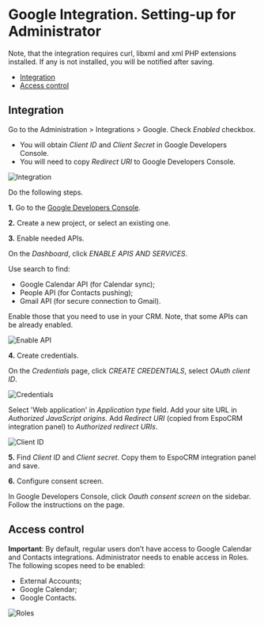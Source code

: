 # Google Integration. Setting-up for Administrator

Note, that the integration requires curl, libxml and xml PHP extensions installed. If any is not installed, you will be notified after saving.

* [Integration](#integration)
* [Access control](#access-control)

## Integration

Go to the Administration > Integrations > Google. Check *Enabled* checkbox.

* You will obtain *Client ID* and *Client Secret* in Google Developers Console.
* You will need to copy *Redirect URI*  to Google Developers Console.

![Integration](../../_static/images/extensions/google-integration/setting-up/1.png)

Do the following steps.

**1\.** Go to the [Google Developers Console](https://console.developers.google.com/).

**2\.** Create a new project, or select an existing one.

**3\.** Enable needed APIs.

On the *Dashboard*, click *ENABLE APIS AND SERVICES*.

Use search to find:

* Google Calendar API (for Calendar sync);
* People API (for Contacts pushing);
* Gmail API (for secure connection to Gmail).

Enable those that you need to use in your CRM. Note, that some APIs can be already enabled.

![Enable API](../../_static/images/extensions/google-integration/setting-up/3.png)

**4\.** Create credentials.

On the *Credentials* page, click *CREATE CREDENTIALS*, select *OAuth client ID*.

![Credentials](../../_static/images/extensions/google-integration/setting-up/4.png)

Select 'Web application' in *Application type* field. Add your site URL in *Authorized JavaScript origins*. Add *Redirect URI* (copied from EspoCRM integration panel) to *Authorized redirect URIs*.

![Client ID](../../_static/images/extensions/google-integration/setting-up/5.png)

**5\.** Find *Client ID* and *Client secret*. Copy them to EspoCRM integration panel and save.

**6\.** Configure consent screen.

In Google Developers Console, click *Oauth consent screen* on the sidebar. Follow the instructions on the page.

## Access control

**Important**: By default, regular users don’t have access to Google Calendar and Contacts integrations. Administrator needs to enable access in Roles. The following scopes need to be enabled:

* External Accounts;
* Google Calendar;
* Google Contacts.

![Roles](../../_static/images/extensions/google-integration/setting-up/roles.png)
